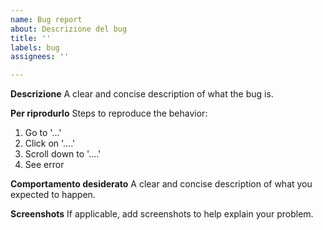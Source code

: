 ```yaml
---
name: Bug report
about: Descrizione del bug
title: ''
labels: bug
assignees: ''

---
```


**Descrizione**
A clear and concise description of what the bug is.

**Per riprodurlo**
Steps to reproduce the behavior:
1. Go to '...'
2. Click on '....'
3. Scroll down to '....'
4. See error

**Comportamento desiderato**
A clear and concise description of what you expected to happen.

**Screenshots**
If applicable, add screenshots to help explain your problem.
